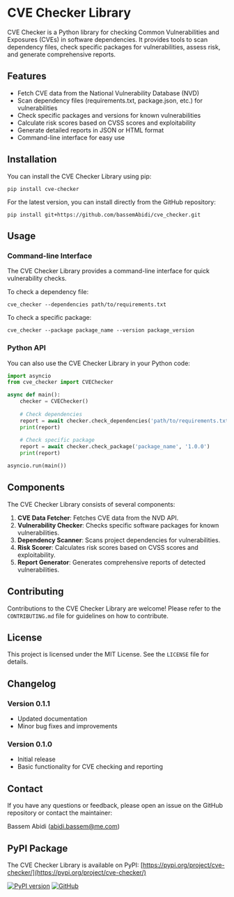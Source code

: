# CVE Checker Library

CVE Checker is a Python library for checking Common Vulnerabilities and Exposures (CVEs) in software dependencies. It provides tools to scan dependency files, check specific packages for vulnerabilities, assess risk, and generate comprehensive reports.

## Features

- Fetch CVE data from the National Vulnerability Database (NVD)
- Scan dependency files (requirements.txt, package.json, etc.) for vulnerabilities
- Check specific packages and versions for known vulnerabilities
- Calculate risk scores based on CVSS scores and exploitability
- Generate detailed reports in JSON or HTML format
- Command-line interface for easy use

## Installation

You can install the CVE Checker Library using pip:

```
pip install cve-checker
```

For the latest version, you can install directly from the GitHub repository:

```
pip install git+https://github.com/bassemAbidi/cve_checker.git
```

## Usage

### Command-line Interface

The CVE Checker Library provides a command-line interface for quick vulnerability checks.

To check a dependency file:

```
cve_checker --dependencies path/to/requirements.txt
```

To check a specific package:

```
cve_checker --package package_name --version package_version
```

### Python API

You can also use the CVE Checker Library in your Python code:

```python
import asyncio
from cve_checker import CVEChecker

async def main():
    checker = CVEChecker()
    
    # Check dependencies
    report = await checker.check_dependencies('path/to/requirements.txt')
    print(report)
    
    # Check specific package
    report = await checker.check_package('package_name', '1.0.0')
    print(report)

asyncio.run(main())
```

## Components

The CVE Checker Library consists of several components:

1. **CVE Data Fetcher**: Fetches CVE data from the NVD API.
2. **Vulnerability Checker**: Checks specific software packages for known vulnerabilities.
3. **Dependency Scanner**: Scans project dependencies for vulnerabilities.
4. **Risk Scorer**: Calculates risk scores based on CVSS scores and exploitability.
5. **Report Generator**: Generates comprehensive reports of detected vulnerabilities.

## Contributing

Contributions to the CVE Checker Library are welcome! Please refer to the `CONTRIBUTING.md` file for guidelines on how to contribute.

## License

This project is licensed under the MIT License. See the `LICENSE` file for details.

## Changelog

### Version 0.1.1
- Updated documentation
- Minor bug fixes and improvements

### Version 0.1.0
- Initial release
- Basic functionality for CVE checking and reporting

## Contact

If you have any questions or feedback, please open an issue on the GitHub repository or contact the maintainer:

Bassem Abidi (abidi.bassem@me.com)

## PyPI Package

The CVE Checker Library is available on PyPI: [https://pypi.org/project/cve-checker/](https://pypi.org/project/cve-checker/)

[![PyPI version](https://badge.fury.io/py/cve-checker.svg)](https://badge.fury.io/py/cve-checker)
[![GitHub](https://img.shields.io/github/license/bassemAbidi/cve_checker)](https://github.com/bassemAbidi/cve_checker/blob/main/LICENSE)
